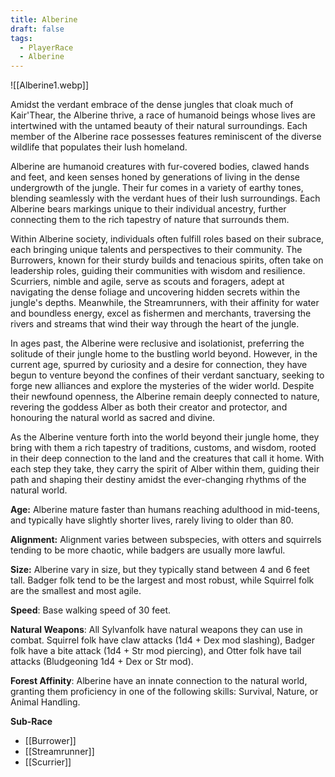 ```yaml
---
title: Alberine
draft: false
tags:
  - PlayerRace
  - Alberine
---
```

![[Alberine1.webp]]

Amidst the verdant embrace of the dense jungles that cloak much of Kair'Thear, the Alberine thrive, a race of humanoid beings whose lives are intertwined with the untamed beauty of their natural surroundings. Each member of the Alberine race possesses features reminiscent of the diverse wildlife that populates their lush homeland.

Alberine are humanoid creatures with fur-covered bodies, clawed hands and feet, and keen senses honed by generations of living in the dense undergrowth of the jungle. Their fur comes in a variety of earthy tones, blending seamlessly with the verdant hues of their lush surroundings. Each Alberine bears markings unique to their individual ancestry, further connecting them to the rich tapestry of nature that surrounds them.

Within Alberine society, individuals often fulfill roles based on their subrace, each bringing unique talents and perspectives to their community. The Burrowers, known for their sturdy builds and tenacious spirits, often take on leadership roles, guiding their communities with wisdom and resilience. Scurriers, nimble and agile, serve as scouts and foragers, adept at navigating the dense foliage and uncovering hidden secrets within the jungle's depths. Meanwhile, the Streamrunners, with their affinity for water and boundless energy, excel as fishermen and merchants, traversing the rivers and streams that wind their way through the heart of the jungle.

In ages past, the Alberine were reclusive and isolationist, preferring the solitude of their jungle home to the bustling world beyond. However, in the current age, spurred by curiosity and a desire for connection, they have begun to venture beyond the confines of their verdant sanctuary, seeking to forge new alliances and explore the mysteries of the wider world. Despite their newfound openness, the Alberine remain deeply connected to nature, revering the goddess Alber as both their creator and protector, and honouring the natural world as sacred and divine.

As the Alberine venture forth into the world beyond their jungle home, they bring with them a rich tapestry of traditions, customs, and wisdom, rooted in their deep connection to the land and the creatures that call it home. With each step they take, they carry the spirit of Alber within them, guiding their path and shaping their destiny amidst the ever-changing rhythms of the natural world.

**Age:** Alberine mature faster than humans reaching adulthood in mid-teens, and typically have slightly shorter lives, rarely living to older than 80.

**Alignment:** Alignment varies between subspecies, with otters and squirrels tending to be more chaotic, while badgers are usually more lawful.

**Size:** Alberine vary in size, but they typically stand between 4 and 6 feet tall. Badger folk tend to be the largest and most robust, while Squirrel folk are the smallest and most agile.

**Speed**: Base walking speed of 30 feet.

**Natural Weapons**: All Sylvanfolk have natural weapons they can use in combat. Squirrel folk have claw attacks (1d4 + Dex mod slashing), Badger folk have a bite attack (1d4 + Str mod piercing), and Otter folk have tail attacks (Bludgeoning 1d4 + Dex or Str mod).

**Forest Affinity**: Alberine have an innate connection to the natural world, granting them proficiency in one of the following skills: Survival, Nature, or Animal Handling.

**Sub-Race**
- [[Burrower]] 
- [[Streamrunner]]
- [[Scurrier]]

